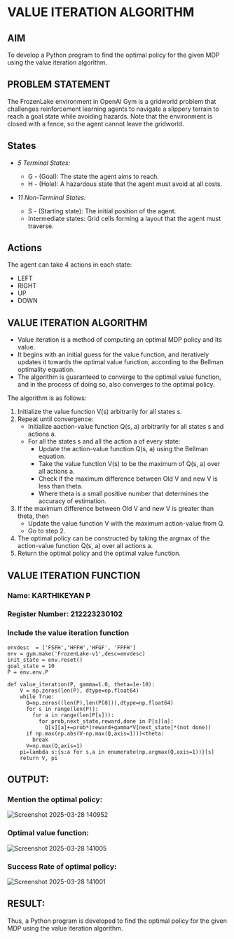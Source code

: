 # VALUE ITERATION ALGORITHM

## AIM
To develop a Python program to find the optimal policy for the given MDP using the value iteration algorithm.

## PROBLEM STATEMENT
The FrozenLake environment in OpenAI Gym is a gridworld problem that challenges reinforcement learning agents to navigate a slippery terrain to reach a goal state while avoiding hazards. Note that the environment is closed with a fence, so the agent cannot leave the gridworld.

## States

* *5 Terminal States:*
    * G - (Goal): The state the agent aims to reach.
    * H - (Hole): A hazardous state that the agent must avoid at all costs.

* *11 Non-Terminal States:*
    * S - (Starting state): The initial position of the agent.
    * Intermediate states: Grid cells forming a layout that the agent must traverse.

## Actions
The agent can take 4 actions in each state:

* LEFT
* RIGHT
* UP
* DOWN

## VALUE ITERATION ALGORITHM

* Value iteration is a method of computing an optimal MDP policy and its value.
* It begins with an initial guess for the value function, and iteratively updates it towards the optimal value function, according to the Bellman optimality equation.
* The algorithm is guaranteed to converge to the optimal value function, and in the process of doing so, also converges to the optimal policy.

The algorithm is as follows:

1. Initialize the value function V(s) arbitrarily for all states s.
2. Repeat until convergence:
    * Initialize aaction-value function Q(s, a) arbitrarily for all states s and actions a.
    * For all the states s and all the action a of every state:
        * Update the action-value function Q(s, a) using the Bellman equation.
        * Take the value function V(s) to be the maximum of Q(s, a) over all actions a.
        * Check if the maximum difference between Old V and new V is less than theta.
        * Where theta is a small positive number that determines the accuracy of estimation.
3. If the maximum difference between Old V and new V is greater than theta, then
    * Update the value function V with the maximum action-value from Q.
    * Go to step 2.
4. The optimal policy can be constructed by taking the argmax of the action-value function Q(s, a) over all actions a.
5. Return the optimal policy and the optimal value function.

## VALUE ITERATION FUNCTION

### Name: KARTHIKEYAN P
### Register Number: 212223230102
### Include the value iteration function
```
envdesc  = ['FSFH','HFFH','HFGF', 'FFFH']
env = gym.make('FrozenLake-v1',desc=envdesc)
init_state = env.reset()
goal_state = 10
P = env.env.P
```
```
def value_iteration(P, gamma=1.0, theta=1e-10):
    V = np.zeros(len(P), dtype=np.float64)
    while True:
      Q=np.zeros((len(P),len(P[0])),dtype=np.float64)
      for s in range(len(P)):
        for a in range(len(P[s])):
          for prob,next_state,reward,done in P[s][a]:
            Q[s][a]+=prob*(reward+gamma*V[next_state]*(not done))
      if np.max(np.abs(V-np.max(Q,axis=1)))<theta:
        break
      V=np.max(Q,axis=1)
    pi=lambda s:{s:a for s,a in enumerate(np.argmax(Q,axis=1))}[s]
    return V, pi
```
## OUTPUT:

### Mention the optimal policy:
![Screenshot 2025-03-28 140952](https://github.com/user-attachments/assets/75aa7ba2-1f33-4fd6-86f4-28cac816b071)

### Optimal value function:
![Screenshot 2025-03-28 141005](https://github.com/user-attachments/assets/ac7a000e-1519-4e05-b222-8e1fdbb72fc6)

### Success Rate of optimal policy: 
![Screenshot 2025-03-28 141001](https://github.com/user-attachments/assets/2b7224d2-df6f-416e-a76d-40eee43b20d8)


## RESULT:
Thus, a Python program is developed to find the optimal policy for the given MDP using the value iteration algorithm.


